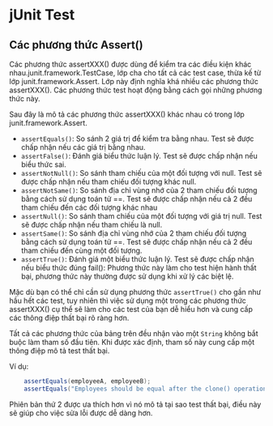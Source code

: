 # jUnit Test

## Các phương thức Assert()

Các phương thức assertXXX() được dùng để kiểm tra các điều kiện khác nhau.junit.framework.TestCase, lớp cha cho tất cả các test case, thừa kế từ lớp junit.framework.Assert. Lớp này định nghĩa khá nhiều các phương thức assertXXX(). Các phương thức test hoạt động bằng cách gọi những phương thức này.

Sau đây là mô tả các phương thức assertXXX() khác nhau có trong lớp junit.framework.Assert.

- `assertEquals()`: So sánh 2 giá trị để kiểm tra bằng nhau. Test sẽ được chấp nhận nếu các giá trị bằng nhau.
- `assertFalse()`: Đánh giá biểu thức luận lý. Test sẽ được chấp nhận nếu biểu thức sai.
- `assertNotNull()`: So sánh tham chiếu của một đối tượng với null. Test sẽ được chấp nhận nếu tham chiếu đối tượng khác null.
- `assertNotSame()`: So sánh địa chỉ vùng nhớ của 2 tham chiếu đối tượng bằng cách sử dụng toán tử ==. Test sẽ được chấp nhận nếu cả 2 đều tham chiếu đến các đối tượng khác nhau
- `assertNull()`: So sánh tham chiếu của một đối tượng với giá trị null. Test sẽ được chấp nhận nếu tham chiếu là null.
- `assertSame()`: So sánh địa chỉ vùng nhớ của 2 tham chiếu đối tượng bằng cách sử dụng toán tử ==. Test sẽ được chấp nhận nếu cả 2 đều tham chiếu đến cùng một đối tượng.
- `assertTrue()`: Đánh giá một biểu thức luận lý. Test sẽ được chấp nhận nếu biểu thức đúng fail(): Phương thức này làm cho test hiện hành thất bại, phương thức này thường được sử dụng khi xử lý các biệt lệ.

Mặc dù bạn có thể chỉ cần sử dụng phương thức `assertTrue()` cho gần như hầu hết các test, tuy nhiên thì việc sử dụng một trong các phương thức assertXXX() cụ thể sẽ làm cho các test của bạn dễ hiểu hơn và cung cấp các thông điệp thất bại rõ ràng hơn.

Tất cả các phương thức của bảng trên đều nhận vào một `String` không bắt buộc làm tham số đầu tiên. Khi được xác định, tham số này cung cấp một thông điệp mô tả test thất bại.

Ví dụ:
```java
    assertEquals(employeeA, employeeB);  
    assertEquals("Employees should be equal after the clone() operation.", employeeA, employeeB).
```
Phiên bản thứ 2 được ưa thích hơn vì nó mô tả tại sao test thất bại, điều này sẽ giúp cho việc sửa lỗi được dễ dàng hơn.
